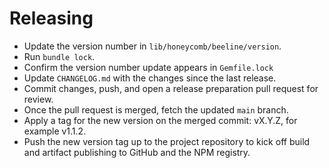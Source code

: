 # Releasing

- Update the version number in `lib/honeycomb/beeline/version`.
- Run `bundle lock`.
- Confirm the version number update appears in `Gemfile.lock`
- Update `CHANGELOG.md` with the changes since the last release.
- Commit changes, push, and open a release preparation pull request for review.
- Once the pull request is merged, fetch the updated `main` branch.
- Apply a tag for the new version on the merged commit: vX.Y.Z, for example v1.1.2.
- Push the new version tag up to the project repository to kick off build and artifact publishing to GitHub and the NPM registry.
